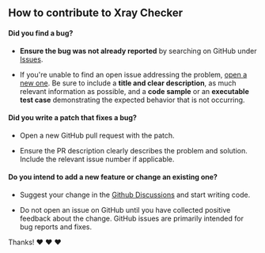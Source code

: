 ## How to contribute to Xray Checker

#### **Did you find a bug?**

- **Ensure the bug was not already reported** by searching on GitHub under [Issues](https://github.com/kutovoys/subs-server/issues).

- If you're unable to find an open issue addressing the problem, [open a new one](https://github.com/kutovoys/subs-server/issues/new?template=%F0%9F%90%9E-bug-report.md). Be sure to include a **title and clear description**, as much relevant information as possible, and a **code sample** or an **executable test case** demonstrating the expected behavior that is not occurring.

#### **Did you write a patch that fixes a bug?**

- Open a new GitHub pull request with the patch.

- Ensure the PR description clearly describes the problem and solution. Include the relevant issue number if applicable.

#### **Do you intend to add a new feature or change an existing one?**

- Suggest your change in the [Github Discussions](https://github.com/kutovoys/subs-server/discussions) and start writing code.

- Do not open an issue on GitHub until you have collected positive feedback about the change. GitHub issues are primarily intended for bug reports and fixes.

Thanks! ❤️ ❤️ ❤️
